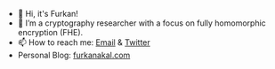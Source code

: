 - 👋 Hi, it's Furkan!
- 🌱 I’m a cryptography researcher with a focus on fully homomorphic encryption (FHE).
- 📫 How to reach me: [Email](mailto:me@furkanakal.com) & [Twitter](https://twitter.com/furkanakalcom)
- Personal Blog: [furkanakal.com](https://furkanakal.com)

<!---
furkanakal/furkanakal is a ✨ special ✨ repository because its `README.md` (this file) appears on your GitHub profile.
You can click the Preview link to take a look at your changes.
--->
